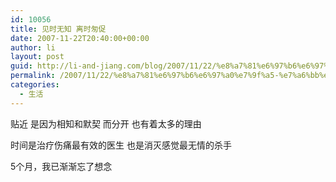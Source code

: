 ```yaml
---
id: 10056
title: 见时无知 离时匆促
date: 2007-11-22T20:40:00+00:00
author: li
layout: post
guid: http://li-and-jiang.com/blog/2007/11/22/%e8%a7%81%e6%97%b6%e6%97%a0%e7%9f%a5-%e7%a6%bb%e6%97%b6%e5%8c%86%e4%bf%83/
permalink: /2007/11/22/%e8%a7%81%e6%97%b6%e6%97%a0%e7%9f%a5-%e7%a6%bb%e6%97%b6%e5%8c%86%e4%bf%83/
categories:
  - 生活
---
```

贴近 是因为相知和默契 而分开 也有着太多的理由 

时间是治疗伤痛最有效的医生 也是消灭感觉最无情的杀手 

5个月，我已渐渐忘了想念